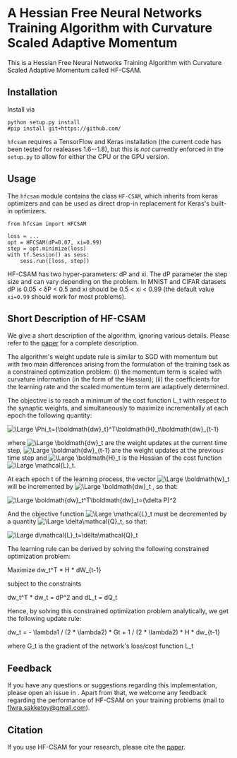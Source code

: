 # A Hessian Free Neural Networks Training Algorithm with Curvature Scaled Adaptive Momentum

This is a Hessian Free Neural Networks Training Algorithm with Curvature Scaled Adaptive Momentum called HF-CSAM.

## Installation

Install via

    python setup.py install
    #pip install git+https://github.com/

``hfcsam`` requires a TensorFlow and Keras installation (the current code has been tested for realeases 1.6--1.8), but this is *not* currently enforced in the ``setup.py`` to allow for either the CPU or the GPU version.

## Usage

The ``hfcsam`` module contains the class ``HF-CSAM``, which inherits from keras optimizers and can be used as direct drop-in replacement for Keras's built-in optimizers.

    from hfcsam import HFCSAM
    
    loss = ...
    opt = HFCSAM(dP=0.07, xi=0.99)
    step = opt.minimize(loss)
    with tf.Session() as sess:
        sess.run([loss, step])

HF-CSAM has two hyper-parameters: dP and xi. The dP parameter the step size and can vary depending on the problem. In MNIST and CIFAR datasets dP is 0.05 < δP < 0.5 and  xi should be 0.5 < xi < 0.99 (the default value ``xi=0.99`` should work for most problems).

## Short Description of HF-CSAM

We give a short description of the algorithm, ignoring various details. Please refer to the [paper][1] for a complete description.

The algorithm's weight update rule is similar to SGD with momentum but with two main differences arising from the formulation of the training task as a constrained optimization problem: (i) the momentum term is scaled with curvature information (in the form of the Hessian); (ii) the coefficients for the learning rate and the scaled momentum term are adaptively determined.

The objective is to reach a minimum of the cost function L_t with respect to the synaptic weights, and simultaneously to maximize incrementally at each epoch the following quantity:

<img src="https://latex.codecogs.com/svg.latex?\Large&space;\Phi_t={\boldmath{dw}_t}^T\boldmath{H}_t\boldmath{dw}_{t-1}" title="\Large \Phi_t={\boldmath{dw}_t}^T\boldmath{H}_t\boldmath{dw}_{t-1}" />

where <img src="https://latex.codecogs.com/svg.latex?\Large&space;\boldmath{dw}_t" title="\Large \boldmath{dw}_t" /> are the weight updates at the current time step, <img src="https://latex.codecogs.com/svg.latex?\Large&space;\boldmath{dw}_{t-1}" title="\Large \boldmath{dw}_{t-1}" /> are the weight updates at the previous time step and <img src="https://latex.codecogs.com/svg.latex?\Large&space;\boldmath{H}_t" title="\Large \boldmath{H}_t" /> is the Hessian of the cost function <img src="https://latex.codecogs.com/svg.latex?\Large&space;\mathcal{L}_t" title="\Large \mathcal{L}_t" />.

At each epoch t of the learning process, the vector <img src="https://latex.codecogs.com/svg.latex?\Large&space;\boldmath{w}_t" title="\Large \boldmath{w}_t" />  will be incremented by <img src="https://latex.codecogs.com/svg.latex?\Large&space;\boldmath{dw}_t" title="\Large \boldmath{dw}_t" /> , so that:

<img src="https://latex.codecogs.com/svg.latex?\Large&space;\boldmath{dw}_t^T\boldmath{dw}_t=(\delta{P})^2" title="\Large \boldmath{dw}_t^T\boldmath{dw}_t=(\delta P)^2" /> 

And the objective function <img src="https://latex.codecogs.com/svg.latex?\Large&space;\mathcal{L}_t" title="\Large \mathcal{L}_t" /> must be decremented by a quantity <img src="https://latex.codecogs.com/svg.latex?\Large&space;\delta\mathcal{Q}_t" title="\Large \delta\mathcal{Q}_t" />, so that:

<img src="https://latex.codecogs.com/svg.latex?\Large&space;d\mathcal{L}_t=\delta\mathcal{Q}_t" title="\Large d\mathcal{L}_t=\delta\mathcal{Q}_t" /> 

The learning rule can be derived by solving the following constrained optimization problem:

Maximize dw_t^T * H * dW_{t-1}

subject to the constraints 

dw_t^T * dw_t = dP^2 and 
       dL_t = dQ_t

Hence, by solving this constrained optimization problem analytically, we get the following update rule:

dw_t = - \lambda1 / (2 * \lambda2) * Gt + 1 / (2 * \lambda2) * H * dw_{t-1}

where G_t is the gradient of the network's loss/cost function L_t

## Feedback

If you have any questions or suggestions regarding this implementation, please open an issue in [](https://github.com/). Apart from that, we welcome any feedback regarding the performance of HF-CSAM on your training problems (mail to flwra.sakketoy@gmail.com).

## Citation

If you use HF-CSAM for your research, please cite the [paper][1].

[1]: https://arxiv.org/abs/


